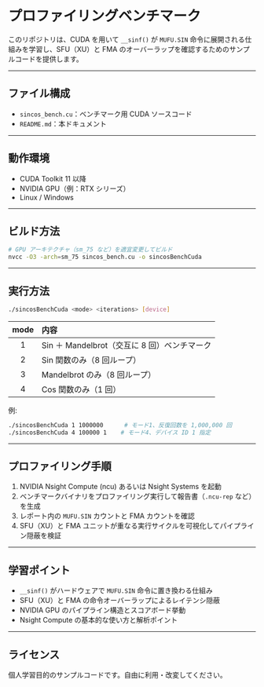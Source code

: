 # プロファイリングベンチマーク

このリポジトリは、CUDA を用いて `__sinf()` が `MUFU.SIN` 命令に展開される仕組みを学習し、SFU（XU）と FMA のオーバーラップを確認するためのサンプルコードを提供します。

---

## ファイル構成

* `sincos_bench.cu`：ベンチマーク用 CUDA ソースコード
* `README.md`：本ドキュメント

---

## 動作環境

* CUDA Toolkit 11 以降
* NVIDIA GPU（例：RTX シリーズ）
* Linux / Windows

---

## ビルド方法

```bash
# GPU アーキテクチャ（sm_75 など）を適宜変更してビルド
nvcc -O3 -arch=sm_75 sincos_bench.cu -o sincosBenchCuda
```

---

## 実行方法

```bash
./sincosBenchCuda <mode> <iterations> [device]
```

| mode | 内容                              |
| :--: | :------------------------------ |
|   1  | Sin ＋ Mandelbrot（交互に 8 回）ベンチマーク |
|   2  | Sin 関数のみ（8 回ループ）                |
|   3  | Mandelbrot のみ（8 回ループ）           |
|   4  | Cos 関数のみ（1 回）                   |

例:

```bash
./sincosBenchCuda 1 1000000      # モード1、反復回数を 1,000,000 回
./sincosBenchCuda 4 100000 1    # モード4、デバイス ID 1 指定
```

---

## プロファイリング手順

1. NVIDIA Nsight Compute (ncu) あるいは Nsight Systems を起動
2. ベンチマークバイナリをプロファイリング実行して報告書（`.ncu-rep` など）を生成
3. レポート内の `MUFU.SIN` カウントと FMA カウントを確認
4. SFU（XU）と FMA ユニットが重なる実行サイクルを可視化してパイプライン隠蔽を検証

---

## 学習ポイント

* `__sinf()` がハードウェアで `MUFU.SIN` 命令に置き換わる仕組み
* SFU（XU）と FMA の命令オーバーラップによるレイテンシ隠蔽
* NVIDIA GPU のパイプライン構造とスコアボード挙動
* Nsight Compute の基本的な使い方と解析ポイント

---

## ライセンス

個人学習目的のサンプルコードです。自由に利用・改変してください。
